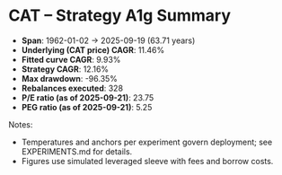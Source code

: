 # CAT – Strategy A1g Summary

- **Span**: 1962-01-02 → 2025-09-19 (63.71 years)
- **Underlying (CAT price) CAGR**: 11.46%
- **Fitted curve CAGR**: 9.93%
- **Strategy CAGR**: 12.16%
- **Max drawdown**: -96.35%
- **Rebalances executed**: 328
- **P/E ratio (as of 2025-09-21)**: 23.75
- **PEG ratio (as of 2025-09-21)**: 5.25

Notes:

- Temperatures and anchors per experiment govern deployment; see EXPERIMENTS.md for details.
- Figures use simulated leveraged sleeve with fees and borrow costs.


